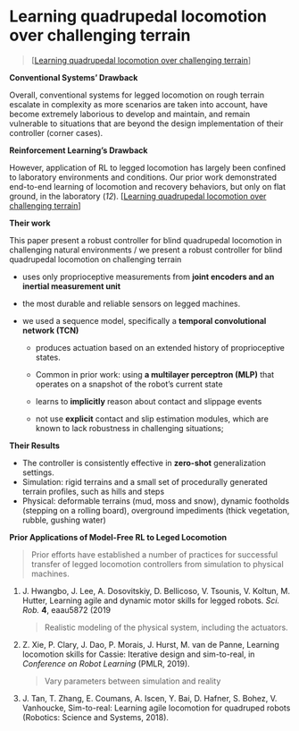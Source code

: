 # **Learning quadrupedal locomotion over challenging terrain**

> [[Learning quadrupedal locomotion over challenging terrain](https://doi.org/10.1126/scirobotics.abc5986)]

**Conventional Systems’ Drawback**

Overall, conventional systems for legged locomotion on rough terrain escalate in complexity as more scenarios are taken into account, have become extremely laborious to develop and maintain, and remain vulnerable to situations that are beyond the design implementation of their controller (corner cases). 



**Reinforcement Learning’s Drawback**

However, application of RL to legged locomotion has largely been confined to laboratory environments and conditions. Our prior work demonstrated end-to-end learning of locomotion and recovery behaviors, but only on flat ground, in the laboratory (*12*). [[Learning quadrupedal locomotion over challenging terrain](https://doi.org/10.1126/scirobotics.abc5986)]



**Their work**

This paper present a robust controller for blind quadrupedal locomotion in challenging natural environments / we present a robust controller for blind quadrupedal locomotion on challenging terrain

-  uses only proprioceptive measurements from **joint encoders and an inertial measurement unit**

  -  the most durable and reliable sensors on legged machines. 

- we used a sequence model, specifically a **temporal convolutional network (TCN)** 

  - produces actuation based on an extended history of proprioceptive states.

  - Common in prior work:  using **a multilayer perceptron (MLP)** that operates on a snapshot of the robot’s current state

  -  learns to **implicitly** reason about contact and slippage events

    - not use **explicit** contact and slip estimation modules, which are known to lack robustness in challenging situations;

    

**Their Results**

- The controller is consistently effective in **zero-shot** generalization settings. 
- Simulation: rigid terrains and a small set of procedurally generated terrain profiles, such as hills and steps
- Physical: deformable terrains (mud, moss and snow), dynamic footholds (stepping on a rolling board), overground impediments (thick vegetation, rubble, gushing water)



**Prior Applications of Model-Free RL to Leged Locomotion**

> Prior efforts have established a number of practices for successful transfer of legged locomotion controllers from simulation to physical machines. 

1. J. Hwangbo, J. Lee, A. Dosovitskiy, D. Bellicoso, V. Tsounis, V. Koltun, M. Hutter, Learning agile and dynamic motor skills for legged robots. *Sci. Rob.* **4**, eaau5872 (2019

   > Realistic modeling of the physical system, including the actuators.

2. Z. Xie, P. Clary, J. Dao, P. Morais, J. Hurst, M. van de Panne, Learning locomotion skills for Cassie: Iterative design and sim-to-real, in *Conference on Robot Learning* (PMLR, 2019).

   > Vary parameters between simulation and reality

3. J. Tan, T. Zhang, E. Coumans, A. Iscen, Y. Bai, D. Hafner, S. Bohez, V. Vanhoucke, Sim-to-real: Learning agile locomotion for quadruped robots (Robotics: Science and Systems, 2018).

